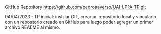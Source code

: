 GitHub Repository
https://github.com/pedrotraverso/UAI-LPPA-TP.git

04/04/2023 - TP inicial: instalar GIT, crear un repositorio local y vincularlo con un repositorio creado en GitHub para luego poder agregar un primer archivo README al mismo.
